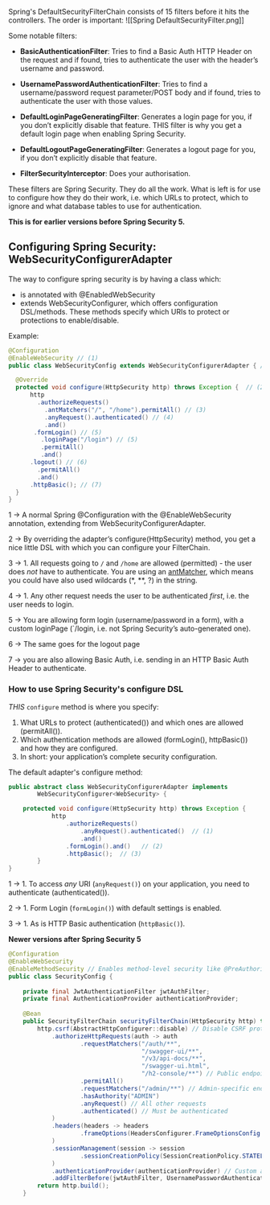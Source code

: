 Spring's DefaultSecurityFilterChain consists of 15 filters before it hits the controllers. The order is important: ![[Spring DefaultSecurityFilter.png]]


Some notable filters:

- **BasicAuthenticationFilter**: Tries to find a Basic Auth HTTP Header on the request and if found, tries to authenticate the user with the header’s username and password.

-  **UsernamePasswordAuthenticationFilter**: Tries to find a username/password request parameter/POST body and if found, tries to authenticate the user with those values.

- **DefaultLoginPageGeneratingFilter**: Generates a login page for you, if you don’t explicitly disable that feature. THIS filter is why you get a default login page when enabling Spring Security.

- **DefaultLogoutPageGeneratingFilter**: Generates a logout page for you, if you don’t explicitly disable that feature.

- **FilterSecurityInterceptor**: Does your authorisation.

These filters are Spring Security. They do all the work. What is left is for use to configure how they do their work, i.e. which URLs to protect, which to ignore and what database tables to use for authentication.


**This is for earlier versions before Spring Security 5.**
## Configuring Spring Security: WebSecurityConfigurerAdapter

The way to configure spring security is by having a class which:
- is annotated with @EnabledWebSecurity
- extends WebSecurityConfigurer, which offers configuration DSL/methods. These methods specify which URIs to protect or protections to enable/disable.

Example:

``` java
@Configuration
@EnableWebSecurity // (1)
public class WebSecurityConfig extends WebSecurityConfigurerAdapter { // (1)

  @Override
  protected void configure(HttpSecurity http) throws Exception {  // (2)
      http
        .authorizeRequests()
          .antMatchers("/", "/home").permitAll() // (3)
          .anyRequest().authenticated() // (4)
          .and()
       .formLogin() // (5)
         .loginPage("/login") // (5)
         .permitAll()
         .and()
      .logout() // (6)
        .permitAll()
        .and()
      .httpBasic(); // (7)
  }
}
```

1 ->  A normal Spring @Configuration with the @EnableWebSecurity annotation, extending from WebSecurityConfigurerAdapter.

2 -> By overriding the adapter’s configure(HttpSecurity) method, you get a nice little DSL with which you can configure your FilterChain.

3 -> 1. All requests going to `/` and `/home` are allowed (permitted) - the user does _not_ have to authenticate. You are using an [antMatcher](https://docs.spring.io/spring-framework/docs/current/javadoc-api/org/springframework/util/AntPathMatcher.html), which means you could have also used wildcards (*, \*\*, ?) in the string.

4 -> 1. Any other request needs the user to be authenticated _first_, i.e. the user needs to login.

5 -> You are allowing form login (username/password in a form), with a custom loginPage (`/login, i.e. not Spring Security’s auto-generated one).

6 -> The same goes for the logout page

7 -> you are also allowing Basic Auth, i.e. sending in an HTTP Basic Auth Header to authenticate.

### How to use Spring Security's configure DSL

_THIS_ `configure` method is where you specify:

1. What URLs to protect (authenticated()) and which ones are allowed (permitAll()).
2. Which authentication methods are allowed (formLogin(), httpBasic()) and how they are configured.
3. In short: your application’s complete security configuration.

The default adapter's configure method:

``` java
public abstract class WebSecurityConfigurerAdapter implements
		WebSecurityConfigurer<WebSecurity> {

    protected void configure(HttpSecurity http) throws Exception {
            http
                .authorizeRequests()
                    .anyRequest().authenticated()  // (1)
                    .and()
                .formLogin().and()   // (2)
                .httpBasic();  // (3)
        }
}
```

1 -> 1. To access _any_ URI (`anyRequest()`) on your application, you need to authenticate (authenticated()).

2 -> 1. Form Login (`formLogin()`) with default settings is enabled.

3 -> 1. As is HTTP Basic authentication (`httpBasic()`).



**Newer versions after Spring Security 5**

``` java
@Configuration  
@EnableWebSecurity  
@EnableMethodSecurity // Enables method-level security like @PreAuthorize  
public class SecurityConfig {  
  
    private final JwtAuthenticationFilter jwtAuthFilter;  
    private final AuthenticationProvider authenticationProvider;  
  
    @Bean  
    public SecurityFilterChain securityFilterChain(HttpSecurity http) throws Exception {  
        http.csrf(AbstractHttpConfigurer::disable) // Disable CSRF protection for stateless APIs  
            .authorizeHttpRequests(auth -> auth  
                    .requestMatchers("/auth/**",  
                                     "/swagger-ui/**",  
                                     "/v3/api-docs/**",  
                                     "/swagger-ui.html",  
                                     "/h2-console/**") // Public endpoints  
                    .permitAll()  
                    .requestMatchers("/admin/**") // Admin-specific endpoints  
                    .hasAuthority("ADMIN")  
                    .anyRequest() // All other requests  
                    .authenticated() // Must be authenticated  
            )  
            .headers(headers -> headers  
                    .frameOptions(HeadersConfigurer.FrameOptionsConfig::disable) // Allow iframe embedding for H2 console  
            )  
            .sessionManagement(session -> session  
                    .sessionCreationPolicy(SessionCreationPolicy.STATELESS) // Use stateless sessions  
            )  
            .authenticationProvider(authenticationProvider) // Custom authentication provider  
            .addFilterBefore(jwtAuthFilter, UsernamePasswordAuthenticationFilter.class); // JWT filter before default filter  
        return http.build();  
    }
```

